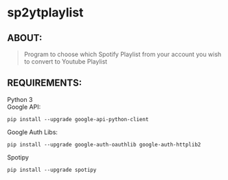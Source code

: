# sp2ytplaylist

## ABOUT:
> Program to choose which Spotify Playlist from your account you wish to convert to Youtube Playlist

## REQUIREMENTS:
Python 3  
Google API:
```
pip install --upgrade google-api-python-client
```
Google Auth Libs:
```
pip install --upgrade google-auth-oauthlib google-auth-httplib2
```
Spotipy
```
pip install --upgrade spotipy
```
